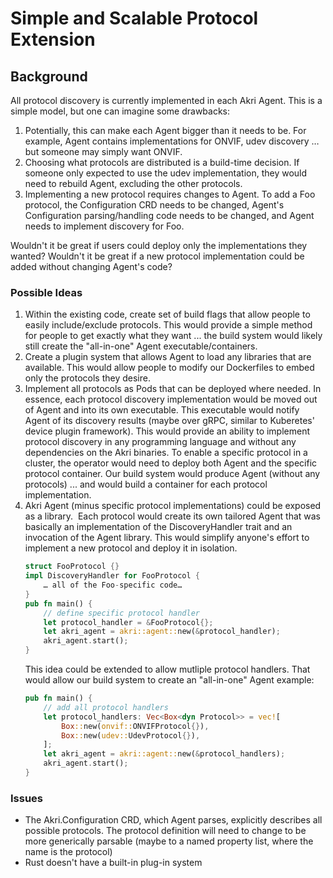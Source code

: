 # Simple and Scalable Protocol Extension

## Background
All protocol discovery is currently implemented in each Akri Agent. This is a simple model, but one can imagine some drawbacks:

1. Potentially, this can make each Agent bigger than it needs to be.  For example, Agent contains implementations for ONVIF, udev discovery … but someone may simply want ONVIF.
1. Choosing what protocols are distributed is a build-time decision.  If someone only expected to use the udev implementation, they would need to rebuild Agent, excluding the other protocols.
1. Implementing a new protocol requires changes to Agent.  To add a Foo protocol, the Configuration CRD needs to be changed, Agent's Configuration parsing/handling code needs to be changed, and Agent needs to implement discovery for Foo.

Wouldn't it be great if users could deploy only the implementations they wanted?  Wouldn't it be great if a new protocol implementation could be added without changing Agent's code?

### Possible Ideas
1. Within the existing code, create set of build flags that allow people to easily include/exclude protocols.  This would provide a simple method for people to get exactly what they want ... the build system would likely still create the "all-in-one" Agent executable/containers.
1. Create a plugin system that allows Agent to load any libraries that are available.  This would allow people to modify our Dockerfiles to embed only the protocols they desire.
1. Implement all protocols as Pods that can be deployed where needed.  In essence, each protocol discovery implementation would be moved out of Agent and into its own executable.  This executable would notify Agent of its discovery results (maybe over gRPC, similar to Kuberetes' device plugin framework).  This would provide an ability to implement protocol discovery in any programming language and without any dependencies on the Akri binaries.  To enable a specific protocol in a cluster, the operator would need to deploy both Agent and the specific protocol container.  Our build system would produce Agent (without any protocols) ... and would build a container for each protocol implementation.
1. Akri Agent (minus specific protocol implementations) could be exposed as a library.  Each protocol would create its own tailored Agent that was basically an implementation of the DiscoveryHandler trait and an invocation of the Agent library.  This would simplify anyone's effort to implement a new protocol and deploy it in isolation.  
    ```rust
    struct FooProtocol {}
    impl DiscoveryHandler for FooProtocol { 
        … all of the Foo-specific code… 
    } 
    pub fn main() { 
        // define specific protocol handler 
        let protocol_handler = &FooProtocol{};
        let akri_agent = akri::agent::new(&protocol_handler); 
        akri_agent.start(); 
    } 
    ```
    This idea could be extended to allow mutliple protocol handlers.  That would allow our build system to create an "all-in-one" Agent example:
    ```rust
    pub fn main() { 
        // add all protocol handlers
        let protocol_handlers: Vec<Box<dyn Protocol>> = vec![
            Box::new(onvif::ONVIFProtocol{}),
            Box::new(udev::UdevProtocol{}),
        ];
        let akri_agent = akri::agent::new(&protocol_handlers); 
        akri_agent.start(); 
    } 
    ```

### Issues
* The Akri.Configuration CRD, which Agent parses, explicitly describes all possible protocols.  The protocol definition will need to change to be more generically parsable (maybe to a named property list, where the name is the protocol)
* Rust doesn't have a built-in plug-in system
